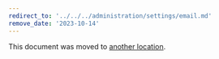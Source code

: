 ```yaml
---
redirect_to: '../../../administration/settings/email.md'
remove_date: '2023-10-14'
---
```


This document was moved to [another location](../../../administration/settings/email.md).

<!-- This redirect file can be deleted after <2023-10-14>. -->
<!-- Redirects that point to other docs in the same project expire in three months. -->
<!-- Redirects that point to docs in a different project or site (for example, link is not relative and starts with `https:`) expire in one year. -->
<!-- Before deletion, see: https://docs.gitlab.com/ee/development/documentation/redirects.html -->
